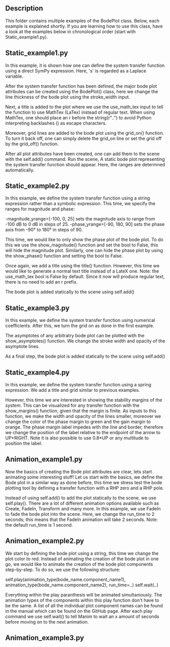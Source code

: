 ## Description
This folder contains multiple examples of the BodePlot class. Below, each example is explained shortly. If you are learning how to use this class, have a look at the examples below in chronological order (start with Static_example1.py).

## Static_example1.py
In this example, it is shown how one can define the system transfer function using a direct SymPy expression. Here, 's' is regarded as a Laplace variable. 

After the system transfer function has been defined, the major bode plot attributes can be created using the BodePlot() class, here we change the line thickness of the bode plot using the stroke_width input. 

Next, a title is added to the plot where we use the use_math_tex input to tell the function to use MathTex (LaTex) instead of regular text. When using MathTex, one should place an r before the string(r"..") to avoid Python interpreting backlashes (\) as escape characters.

Moreover, grid lines are added to the bode plot using the grid_on() function. To turn it back off, one can simply delete the grid_on line or set the grid off by the grid_off() function. 

After all plot attributes have been created, one can add them to the scene with the self.add() command. Run the scene, A static bode plot representing the system transfer function should appear. Here, the ranges are determned automatically.

## Static_example2.py
In this example, we define the system transfer function using a string expression rather than a symbolic expression. This time, we specify the ranges for magnitude and phase:

-magnitude_yrange=[-100, 0, 25] sets the magnitude axis to range from -100 dB to 0 dB in steps of 25.
-phase_yrange=[-90, 180, 90] sets the phase axis from -90° to 180° in steps of 90.

This time, we would like to only show the phase plot of the bode plot. To do this we use the show_magnitude() function and set the bool to False, this will hide the magnitude plot. Similarly, one can hide the phase plot by using the show_phase() function and setting the bool to False.

Once again, we add a title using the title() function. However, this time we would like to generate a normal text title instead of a LateX one. Note: the use_math_tex bool is False by default. Since it now will produce regular text, there is no need to add an r prefix. 

The bode plot is added statically to the scene using self.add()

## Static_example3.py
In this example, we define the system transfer function using numerical coefficients. After this, we turn the grid on as done in the first example. 

The asymptotes of any arbitratry bode plot can be plotted with the show_asymptotes() function. We change the stroke width and opacity of the asymptote lines. 

As a final step, the bode plot is added statically to the scene using self.add()

## Static_example4.py
In this example, we define the system transfer function using a spring expression. We add a title and grid similar to previous examples. 

However, this time we are interested in showing the stability margins of the system. This can be visualized for any transfer function with the show_margins() function, given that the margin is finite. As inputs to this function, we make the width and opacity of the lines smaller, moreover we change the color of the phase margin to green and the gain margin to orange. The phase margin label impedes with the line and border, therefore we change the position of the label relative to the endpoint of the arrow to UP+RIGHT. Note it is also possible to use 0.8*UP or any multitude to position the label.

## Animation_example1.py
Now the basics of creating the Bode plot attributes are clear, lets start animating some interesting stuff! Let us start with the basics, we define the Bode plot in a similar way as done before, this time we stress test the bode plotting tool by defining a transfer function with a RHP zero and a RHP pole. 

Instead of using self.add() to add the plot statically to the scene, we use self.play(). There are a lot of different animation options available such as Create, FadeIn, Transform and many more. In this example, we use FadeIn to fade the bode plot into the scene. Here, we change the run_time to 2 seconds; this means that the FadeIn animation will take 2 seconds. Note: the default run_time is 1 second.

## Animation_example2.py
We start by defining the bode plot using a string, this time we change the plot color to red. Instead of animating the creation of the bode plot in one go, we would like to animate the creation of the bode plot components step-by-step. To do so, we use the following structure: 

self.play(animation_type(bode_name.component_name1), animation_type(bode_name.component_name2), run_time=..)
self.wait(..)

Everything within the play paranthesis will be animated simultaniously. The animation types of the components within this play function don't have to be the same. A list of all the individual plot component names can be found in the manual which can be found on the GitHub page. After each play command we use self.wait() to tell Manim to wait an x amount of seconds before moving on to the next animation.

## Animation_example3.py
